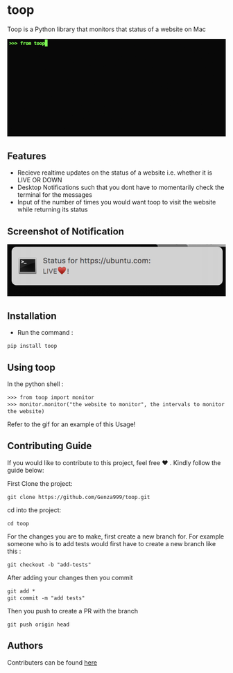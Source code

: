 # toop

Toop is a Python library that monitors that status of a website on Mac

![toop](screenshots/toop.gif)

## Features

- Recieve realtime updates on the status of a website i.e. whether it is LIVE OR DOWN
- Desktop Notifications such that you dont have to momentarily check the terminal for the messages
- Input of the number of times you would want toop to visit the website while returning its status

## Screenshot of Notification

![notification](screenshots/notification.png)

## Installation

- Run the command :

```
pip install toop
```

## Using toop

In the python shell :

```
>>> from toop import monitor
>>> monitor.monitor("the website to monitor", the intervals to monitor the website)
```

Refer to the gif for an example of this Usage!


## Contributing Guide

If you would like to contribute to this project, feel free ♥️ . Kindly follow the guide below:

First Clone the project: 

```
git clone https://github.com/Genza999/toop.git
```

cd into the project:

```
cd toop
```

For the changes you are to make, first create a new branch for. For example someone
who is to add tests would first have to create a new branch like this :

```
git checkout -b "add-tests"
```

After adding your changes then you commit

```
git add *
git commit -m "add tests"
```

Then you push to create a PR with the branch

```
git push origin head
```

## Authors

Contributers can be found [here](https://github.com/Genza999/toop/graphs/contributors)
